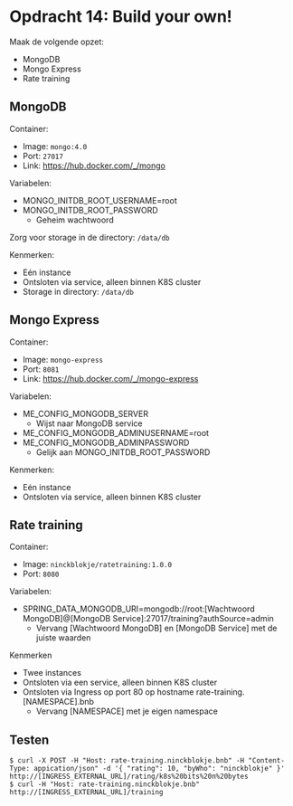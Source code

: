 # Opdracht 14: Build your own!

Maak de volgende opzet:
- MongoDB
- Mongo Express
- Rate training

## MongoDB

Container:
- Image: `mongo:4.0`
- Port: `27017`
- Link: https://hub.docker.com/_/mongo

Variabelen:
- MONGO_INITDB_ROOT_USERNAME=root
- MONGO_INITDB_ROOT_PASSWORD
  - Geheim wachtwoord

Zorg voor storage in de directory: `/data/db`

Kenmerken:
- Eén instance
- Ontsloten via service, alleen binnen K8S cluster
- Storage in directory: `/data/db`

## Mongo Express

Container:
- Image: `mongo-express`
- Port: `8081`
- Link: https://hub.docker.com/_/mongo-express

Variabelen:
- ME_CONFIG_MONGODB_SERVER
  - Wijst naar MongoDB service
- ME_CONFIG_MONGODB_ADMINUSERNAME=root
- ME_CONFIG_MONGODB_ADMINPASSWORD
  - Gelijk aan MONGO_INITDB_ROOT_PASSWORD

Kenmerken:
- Eén instance
- Ontsloten via service, alleen binnen K8S cluster

## Rate training

Container:
- Image: `ninckblokje/ratetraining:1.0.0`
- Port: `8080`

Variabelen:
- SPRING_DATA_MONGODB_URI=mongodb://root:[Wachtwoord MongoDB]@[MongoDB Service]:27017/training?authSource=admin
  - Vervang [Wachtwoord MongoDB] en [MongoDB Service] met de juiste waarden

Kenmerken
- Twee instances
- Ontsloten via een service, alleen binnen K8S cluster
- Ontsloten via Ingress op port 80 op hostname rate-training.[NAMESPACE].bnb
  - Vervang [NAMESPACE] met je eigen namespace

## Testen

````
$ curl -X POST -H "Host: rate-training.ninckblokje.bnb" -H "Content-Type: appication/json" -d '{ "rating": 10, "byWho": "ninckblokje" }' http://[INGRESS_EXTERNAL_URL]/rating/k8s%20bits%20n%20bytes
$ curl -H "Host: rate-training.ninckblokje.bnb" http://[INGRESS_EXTERNAL_URL]/training
````